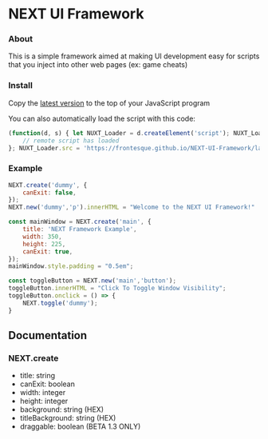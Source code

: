 # NEXT UI Framework

### About
This is a simple framework aimed at making UI development easy for scripts that you inject into other web pages (ex: game cheats)

### Install
Copy the [latest version](https://raw.githubusercontent.com/Frontesque/NEXT-UI-Framework/main/latest.js) to the top of your JavaScript program

You can also automatically load the script with this code:
```js
(function(d, s) { let NUXT_Loader = d.createElement('script'); NUXT_Loader.type = 'text/javascript'; NUXT_Loader.onload = function(){
    // remote script has loaded
}; NUXT_Loader.src = 'https://frontesque.github.io/NEXT-UI-Framework/latest.js'; d.getElementsByTagName('head')[0].appendChild(NUXT_Loader); }(document));
```

### Example
```js
NEXT.create('dummy', {
	canExit: false,
});
NEXT.new('dummy','p').innerHTML = "Welcome to the NEXT UI Framework!"

const mainWindow = NEXT.create('main', {
	title: 'NEXT Framework Example',
	width: 350,
	height: 225,
	canExit: true,
});
mainWindow.style.padding = "0.5em";

const toggleButton = NEXT.new('main','button');
toggleButton.innerHTML = "Click To Toggle Window Visibility";
toggleButton.onclick = () => {
    NEXT.toggle('dummy');
}
```

## Documentation
### NEXT.create
- title: string
- canExit: boolean
- width: integer
- height: integer
- background: string (HEX)
- titleBackground: string (HEX)
- draggable: boolean (BETA 1.3 ONLY)

